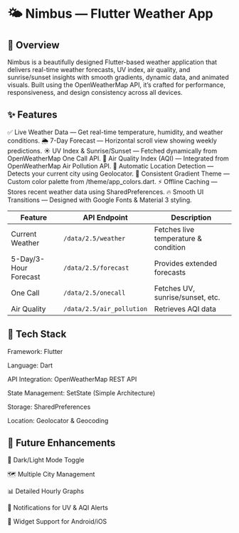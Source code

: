 # 🌤️ Nimbus — Flutter Weather App




## 📱 Overview

Nimbus is a beautifully designed Flutter-based weather application that delivers real-time weather forecasts, UV index, air quality, and sunrise/sunset insights with smooth gradients, dynamic data, and animated visuals.
Built using the OpenWeatherMap API, it’s crafted for performance, responsiveness, and design consistency across all devices.

## ✨ Features

✅ Live Weather Data — Get real-time temperature, humidity, and weather conditions.
🌦️ 7-Day Forecast — Horizontal scroll view showing weekly predictions.
☀️ UV Index & Sunrise/Sunset — Fetched dynamically from OpenWeatherMap One Call API.
💨 Air Quality Index (AQI) — Integrated from OpenWeatherMap Air Pollution API.
📍 Automatic Location Detection — Detects your current city using Geolocator.
🎨 Consistent Gradient Theme — Custom color palette from /theme/app_colors.dart.
⚡ Offline Caching — Stores recent weather data using SharedPreferences.
🔥 Smooth UI Transitions — Designed with Google Fonts & Material 3 styling.

| Feature               | API Endpoint              | Description                          |
| --------------------- | ------------------------- | ------------------------------------ |
| Current Weather       | `/data/2.5/weather`       | Fetches live temperature & condition |
| 5-Day/3-Hour Forecast | `/data/2.5/forecast`      | Provides extended forecasts          |
| One Call              | `/data/2.5/onecall`       | Fetches UV, sunrise/sunset, etc.     |
| Air Quality           | `/data/2.5/air_pollution` | Retrieves AQI data                   |

## 🧠 Tech Stack

Framework: Flutter

Language: Dart

API Integration: OpenWeatherMap REST API

State Management: SetState (Simple Architecture)

Storage: SharedPreferences

Location: Geolocator & Geocoding

## 🚀 Future Enhancements

🌙 Dark/Light Mode Toggle

🗺️ Multiple City Management

📊 Detailed Hourly Graphs

🎯 Notifications for UV & AQI Alerts

🧭 Widget Support for Android/iOS
